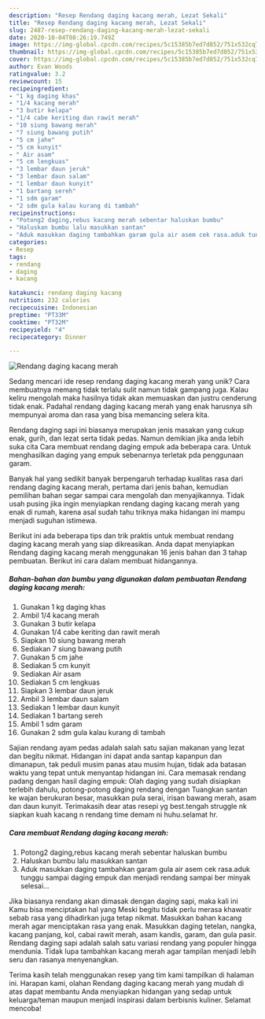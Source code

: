 ```yaml
---
description: "Resep Rendang daging kacang merah, Lezat Sekali"
title: "Resep Rendang daging kacang merah, Lezat Sekali"
slug: 2487-resep-rendang-daging-kacang-merah-lezat-sekali
date: 2020-10-04T08:26:19.749Z
image: https://img-global.cpcdn.com/recipes/5c15385b7ed7d852/751x532cq70/rendang-daging-kacang-merah-foto-resep-utama.jpg
thumbnail: https://img-global.cpcdn.com/recipes/5c15385b7ed7d852/751x532cq70/rendang-daging-kacang-merah-foto-resep-utama.jpg
cover: https://img-global.cpcdn.com/recipes/5c15385b7ed7d852/751x532cq70/rendang-daging-kacang-merah-foto-resep-utama.jpg
author: Evan Woods
ratingvalue: 3.2
reviewcount: 15
recipeingredient:
- "1 kg daging khas"
- "1/4 kacang merah"
- "3 butir kelapa"
- "1/4 cabe keriting dan rawit merah"
- "10 siung bawang merah"
- "7 siung bawang putih"
- "5 cm jahe"
- "5 cm kunyit"
- " Air asam"
- "5 cm lengkuas"
- "3 lembar daun jeruk"
- "3 lembar daun salam"
- "1 lembar daun kunyit"
- "1 bartang sereh"
- "1 sdm garam"
- "2 sdm gula kalau kurang di tambah"
recipeinstructions:
- "Potong2 daging,rebus kacang merah sebentar haluskan bumbu"
- "Haluskan bumbu lalu masukkan santan"
- "Aduk masukkan daging tambahkan garam gula air asem cek rasa.aduk tunggu sampai daging empuk dan menjadi rendang sampai ber minyak selesai..."
categories:
- Resep
tags:
- rendang
- daging
- kacang

katakunci: rendang daging kacang 
nutrition: 232 calories
recipecuisine: Indonesian
preptime: "PT33M"
cooktime: "PT32M"
recipeyield: "4"
recipecategory: Dinner

---
```



![Rendang daging kacang merah](https://img-global.cpcdn.com/recipes/5c15385b7ed7d852/751x532cq70/rendang-daging-kacang-merah-foto-resep-utama.jpg)

Sedang mencari ide resep rendang daging kacang merah yang unik? Cara membuatnya memang tidak terlalu sulit namun tidak gampang juga. Kalau keliru mengolah maka hasilnya tidak akan memuaskan dan justru cenderung tidak enak. Padahal rendang daging kacang merah yang enak harusnya sih mempunyai aroma dan rasa yang bisa memancing selera kita.

Rendang daging sapi ini biasanya merupakan jenis masakan yang cukup enak, gurih, dan lezat serta tidak pedas. Namun demikian jika anda lebih suka cita Cara membuat rendang daging empuk ada beberapa cara. Untuk menghasilkan daging yang empuk sebenarnya terletak pda penggunaan garam.

Banyak hal yang sedikit banyak berpengaruh terhadap kualitas rasa dari rendang daging kacang merah, pertama dari jenis bahan, kemudian pemilihan bahan segar sampai cara mengolah dan menyajikannya. Tidak usah pusing jika ingin menyiapkan rendang daging kacang merah yang enak di rumah, karena asal sudah tahu triknya maka hidangan ini mampu menjadi suguhan istimewa.


Berikut ini ada beberapa tips dan trik praktis untuk membuat rendang daging kacang merah yang siap dikreasikan. Anda dapat menyiapkan Rendang daging kacang merah menggunakan 16 jenis bahan dan 3 tahap pembuatan. Berikut ini cara dalam membuat hidangannya.

<!--inarticleads1-->

##### Bahan-bahan dan bumbu yang digunakan dalam pembuatan Rendang daging kacang merah:

1. Gunakan 1 kg daging khas
1. Ambil 1/4 kacang merah
1. Gunakan 3 butir kelapa
1. Gunakan 1/4 cabe keriting dan rawit merah
1. Siapkan 10 siung bawang merah
1. Sediakan 7 siung bawang putih
1. Gunakan 5 cm jahe
1. Sediakan 5 cm kunyit
1. Sediakan  Air asam
1. Sediakan 5 cm lengkuas
1. Siapkan 3 lembar daun jeruk
1. Ambil 3 lembar daun salam
1. Sediakan 1 lembar daun kunyit
1. Sediakan 1 bartang sereh
1. Ambil 1 sdm garam
1. Gunakan 2 sdm gula kalau kurang di tambah


Sajian rendang ayam pedas adalah salah satu sajian makanan yang lezat dan begitu nikmat. Hidangan ini dapat anda santap kapanpun dan dimanapun, tak peduli musim panas atau musim hujan, tidak ada batasan waktu yang tepat untuk menyantap hidangan ini. Cara memasak rendang padang dengan hasil daging empuk: Olah daging yang sudah disiapkan terlebih dahulu, potong-potong daging rendang dengan Tuangkan santan ke wajan berukuran besar, masukkan pula serai, irisan bawang merah, asam dan daun kunyit. Terimakasih dear atas resepi yg best.tengah struggle nk siapkan kuah kacang n rendang time demam ni huhu.selamat hr. 

<!--inarticleads2-->

##### Cara membuat Rendang daging kacang merah:

1. Potong2 daging,rebus kacang merah sebentar haluskan bumbu
1. Haluskan bumbu lalu masukkan santan
1. Aduk masukkan daging tambahkan garam gula air asem cek rasa.aduk tunggu sampai daging empuk dan menjadi rendang sampai ber minyak selesai...


Jika biasanya rendang akan dimasak dengan daging sapi, maka kali ini Kamu bisa menciptakan hal yang Meski begitu tidak perlu merasa khawatir sebab rasa yang dihadirkan juga tetap nikmat. Masukkan bahan kacang merah agar menciptakan rasa yang enak. Masukkan daging tetelan, nangka, kacang panjang, kol, cabai rawit merah, asam kandis, garam, dan gula pasir. Rendang daging sapi adalah salah satu variasi rendang yang populer hingga mendunia. Tidak lupa tambahkan kacang merah agar tampilan menjadi lebih seru dan rasanya menyenangkan. 

Terima kasih telah menggunakan resep yang tim kami tampilkan di halaman ini. Harapan kami, olahan Rendang daging kacang merah yang mudah di atas dapat membantu Anda menyiapkan hidangan yang sedap untuk keluarga/teman maupun menjadi inspirasi dalam berbisnis kuliner. Selamat mencoba!
